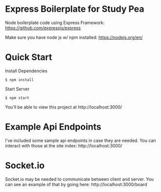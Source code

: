 # Express Boilerplate for Study Pea

Node boilerplate code using Express Framework: https://github.com/expressjs/express

Make sure you have node js w/ npm installed: https://nodejs.org/en/

# Quick Start

Install Dependencies

`$ npm install`

Start Server

`$ npm start`

You'll be able to view this project at http://localhost:3000/

# Example Api Endpoints

I've included some sample api endpoints in case they are needed.  You can interact with those at the site index: http://localhost:3000/

# Socket.io

Socket.io may be needed to communicate between client and server.  You can see an example of that by going here: http://localhost:3000/board